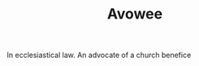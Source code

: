 ---
title: Avowee
permalink: "/definitions/avowee-2.html"
body: In ecclesiastical law. An advocate of a church benefice
published_at: '2018-07-07'
layout: post
---